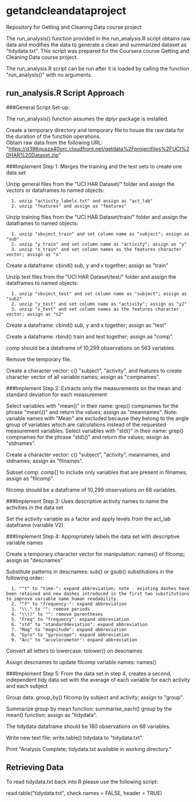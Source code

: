 getandcleandataproject
======================

Repository for Getting and Cleaning Data course project

The run_analysis() function provided in the run_analysis.R script obtains raw data and modifies the data to generate a clean and summarized dataset as "tidydata.txt". This script was prepared for the Coursera course Getting and Cleaning Data course project.

The run_analysis.R script can be run after it is loaded by calling the function "run_analysis()" with no arguments.

run_analysis.R Script Approach
-----------------------

###General Script Set-up:

The run_analysis() function assumes the dplyr package is installed.
      
Create a temporary directory and temporary file to house the raw data for the duration of the function operations.  
Obtain raw data from the following URL:
      "https://d396qusza40orc.cloudfront.net/getdata%2Fprojectfiles%2FUCI%20HAR%20Dataset.zip"

###Implement Step 1: Merges the training and the test sets to create one data set

Unzip general files from the "UCI HAR Dataset/" folder and assign the vectors or dataframes to named objects:
      
      1. unzip "activity_labels.txt" and assign as "act_lab"
      2. unzip "features" and assign as "features"     
Unzip training files from the "UCI HAR Dataset/train/" folder and assign the dataframes to named objects:
     
      1. unzip "sbuject_train" and set column name as "subject"; assign as "sub"
      2. unzip "y_train" and set column name as "activity"; assign as "y"
      3. unzip "x_train" and set column names as the features character vector; assign as "x"
Create a dataframe: cbind() sub, y and x together; assign as "train"

Unzip test files from the "UCI HAR Dataset/test/" folder and assign the dataframes to named objects:
      
      1. unzip "sbuject_test" and set column name as "subject"; assign as "sub2"
      2. unzip "y_test" and set column name as "activity"; assign as "y2"
      3. unzip "x_test" and set column names as the features character vector; assign as "x2"
Create a dataframe: cbind() sub, y and x together; assign as "test"

Create a dataframe: rbind() train and test together; assign as "comp".

comp should be a dataframe of 10,299 observations on 563 variables.

Remove the temporary file.

Create a character vector: c() "subject", "activity", and features to create character vector of all variable names; assign as "compnames".


###Implement Step 2: Extracts only the measurements on the mean and standard deviation for each measurement

Select variables with "mean()" in their name: grep() compnames for the phrase "mean\\()" and return the values; assign as "meannames".
Note: variable names with "Mean" are excluded because they belong to the angle group of variables which are calculations instead of the requested measurement variables.
Select variables with "std()" in their name: grep() compnames for the phrase "std\\()" and return the values; assign as "stdnames".

Create a character vector: c() "subject", "activity", meannames, and stdnames; assign as "filnames".

Subset comp: comp[] to include only variables that are present in filnames; assign as "filcomp".

filcomp should be a dataframe of 10,299 observations on 68 variables.
  

###Implement Step 3: Uses descriptive activity names to name the activities in the data set

Set the activity variable as a factor and apply levels from the act_lab dataframe (variable V2).


###Implement Step 4: Appropriately labels the data set with descriptive variable names   
      
Create a temporary character vector for manipulation: names() of filcomp; assign as "descnames"

Substitute patterns in descnames: sub() or gsub() substitutions in the following order:
      
      1. "^t" to "time-": expand abbreviation; note - existing dashes have been retained and new dashes introduced in the first two substitutions to improve variable name human readability. 
      2. "^f" to "frequency-": expand abbreviation
      3. "\\." to "": remove periods
      4. "\\()" to "": remove parentheses
      5. "Freq" to "frequency": expand abbreviation
      6. "std" to "standarddeviation": expand abbreviation
      7. "Mag" to "magnitude": expand abbreviation
      8. "Gyro" to "gyroscope": expand abbreviation
      9. "Acc" to "accelerometer": expand abbreviation
Convert all letters to lowercase: tolower() on descnames

Assign descnames to update filcomp variable names: names() 
      
      
###Implement Step 5: From the data set in step 4, creates a second, independent tidy data set with the average of each variable for each activity and each subject
 
Group data: group_by() filcomp by subject and activity; assign to "group".

Summarize group by mean function: summarise_each() group by the mean() function; assign as "tidydata".

The tidydata dataframe should be 180 observations on 68 variables.
  
Write new text file: write.table() tidydata to "tidydata.txt".

Print "Analysis Complete; tidydata.txt available in working directory."

      
Retrieving Data
-------------------
      
To read tidydata.txt back into R please use the following script:

read.table("tidydata.txt", check.names = FALSE, header = TRUE)